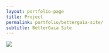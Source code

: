 ```yaml
---
layout: portfolio-page
title: Project
permalink: portfolio/bettergaia-site/
subtitle: BetterGaia Site
---
```


<picture>
  <source srcset="{{ site.baseurl }}/assets/img/portfolio/bettergaia-site-capture@2x.jpg 2x">
  <img src="{{ site.baseurl }}/assets/img/portfolio/bettergaia-site-capture.jpg">
</picture>
